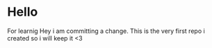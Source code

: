 # Hello
For learnig
Hey i am committing a change.
This is the very first repo i created so i will keep it <3
